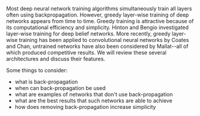 Most deep neural network training algorithms simultaneously train all layers often using backpropagation.
However, greedy layer-wise training of deep networks appears from time
to time.  Greedy training is attractive because of its computational
efficiency and simplicity. Hinton and Bengio investigated layer-wise training 
for deep belief networks.  More recently, greedy layer-wise training
has been applied to convolutional neural networks by Coates and Chan, untrained networks have also been considered by Mallat--all of which produced competitive results.  We will review these several architectures and 
discuss their features.

Some things to consider:
* what is back-propagation
* when can back-propagation be used
* what are examples of networks that don't use back-propagation
* what are the best results that such networks are able to achieve
* how does removing back-propagation increase simplicity
